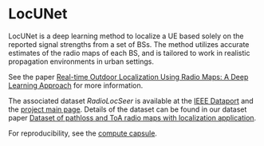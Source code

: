 # LocUNet
LocUNet is a deep learning method to localize a UE based solely on the reported signal strengths from a set of BSs. The method utilizes accurate estimates of the radio maps of each BS, and is tailored to work in realistic propagation environments in urban settings. 

See the paper [Real-time Outdoor Localization Using Radio Maps: A Deep Learning Approach](https://arxiv.org/pdf/2106.12556.pdf) for more information.

The associated dataset *RadioLocSeer* is available at the [IEEE Dataport](https://ieee-dataport.org/documents/dataset-pathloss-and-toa-radio-maps-localization-application) and the [project main page](https://radiomapseer.github.io/LocUNet.html). Details of the dataset can be found in our dataset paper [Dataset of pathloss and ToA radio maps with localization application](https://arxiv.org/abs/2212.11777). 

For reproducibility, see the [compute capsule](https://codeocean.com/capsule/7149386/tree).
